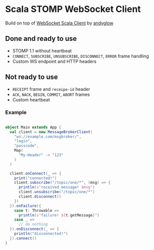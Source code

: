 # Scala STOMP WebSocket Client

Build on top of [WebSocket Scala Client](https://github.com/andyglow/websocket-scala-client) by [andyglow](https://github.com/andyglow)

## Done and ready to use

* STOMP 1.1 without heartbeat
* `CONNECT`, `SUBSCRIBE`, `UNSUBSCRIBE`, `DISCONNECT`, `ERROR` frame handling
* Custom WS endpoint and HTTP headers

## Not ready to use

* `RECEIPT` frame and `receipe-id` header
* `ACK`, `NACK`, `BEGIN`, `COMMIT`, `ABORT` frames
* Custom heartbeat

### Example

```scala

object Main extends App {
  val client = new MessageBrokerClient(
    "ws://example.com/msgbroker/",
    "login",
    "passcode",
    Map(
      "My-Header" -> "123"
    )
  )

  client.onConnect(_ => {
    print("connected!")
    client.subscribe("/topic/one/*", (msg) => {
      println(s"received message! $msg")
      client.unsubscribe("/topic/one/*")
      client.disconnect()
    })
  }).onFailure({
    case t: Throwable =>
      println(s"failure! ${t.getMessage}")
    case _ =>
      // do nothing
  }).onDisconnect(_ => {
    println("disconnected!")
  }).connect()
}


```
